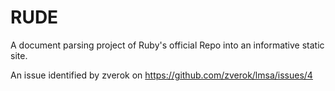 # RUDE
A document parsing project of Ruby's official Repo into an informative static site.

An issue identified by zverok on https://github.com/zverok/lmsa/issues/4
